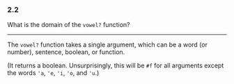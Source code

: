 ### 2.2

What is the domain of the `vowel?` function?

***

The `vowel?` function takes a single argument, which can be a word (or number), sentence, boolean, or function.

(It returns a boolean. Unsurprisingly, this will be `#f` for all arguments except the words `'a`, `'e`, `'i`, `'o`, and `'u`.)

